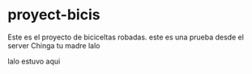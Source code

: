 # proyect-bicis
Este es el proyecto de biciceltas robadas. este es una prueba desde el server
Chinga tu madre lalo

lalo estuvo aqui